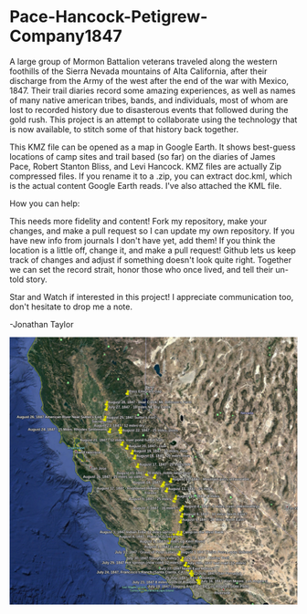 # Pace-Hancock-Petigrew-Company1847
A large group of Mormon Battalion veterans traveled along the western foothills of the Sierra Nevada mountains of Alta California, after their discharge from
the Army of the west after the end of the war with Mexico, 1847.  Their trail diaries record some amazing experiences, as well as names of many
native american tribes, bands, and individuals, most of whom are lost to recorded history due to disasterous events that followed during the gold rush. This
project is an attempt to collaborate using the technology that is now available, to stitch some of that history back together.

This KMZ file can be opened as a map in Google Earth.  It shows best-guess locations of camp sites and trail based (so far) on the diaries of James Pace,
Robert Stanton Bliss, and Levi Hancock. KMZ files are actually Zip compressed files.  If you rename it to a .zip, you can extract doc.kml, which is the actual content Google Earth reads.  I've also attached the KML file.

How you can help:  

This needs more fidelity and content! Fork my repository, make your changes, and make a pull request so I can update my own repository. If you have
new info from journals I don't have yet, add them!  If you think the location is a little off, change it, and make a pull request!  Github lets us keep track of 
changes and adjust if something doesn't look quite right.  Together we can set the record strait, honor those who once lived, and tell their un-told story.

Star and Watch if interested in this project!  I appreciate communication too, don't hesitate to drop me a note.  

-Jonathan Taylor

<A href="https://github.com/1846history/Pace-Hancock-Petigrew-Company1847/blob/main/PaceHancockTrailJTaylor20201229.kmz?raw=true"><img src="PaceHancockPetigrewCompany.png"></A>
